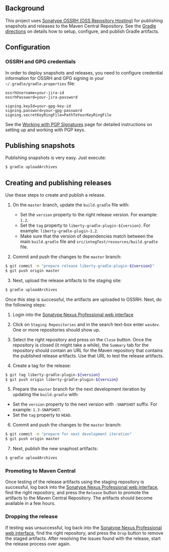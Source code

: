 
## Background

This project uses [Sonatype OSSRH (OSS Repository Hosting)][ossrh] for publishing snapshots and releases to the Maven Central Repository. See the [Gradle directions][ossrh-gradle] on details how to setup, configure, and publish Gradle artifacts.

## Configuration

### OSSRH and GPG credentials

In order to deploy snapshots and releases, you need to configure credential information for OSSRH and GPG signing in your `~/.gradle/gradle.properties` file:

```
ossrhUsername=your-jira-id
ossrhPassword=your-jira-password

signing.keyId=your-gpg-key-id
signing.password=your-gpg-password
signing.secretKeyRingFile=PathToYourKeyRingFile
```

See the [Working with PGP Signatures][pgp] page for detailed instructions on setting up and working with PGP keys. 

## Publishing snapshots

Publishing snapshots is very easy. Just execute:

```bash
$ gradle uploadArchives
```

## Creating and publishing releases

Use these steps to create and publish a release. 

1. On the `master` branch, update the `build.gradle` file with:
   * Set the `version` property to the right release version. For example: `1.2`. 
   * Set the `tag` property to `liberty-gradle-plugin-${version}`. For example: `liberty-gradle-plugin-1.2`.
   * Make sure that the version of dependencies match between the main `build.gradle` file and `src/integTest/resources/build.gradle` file.

2. Commit and push the changes to the `master` branch:
  ```bash
  $ git commit -m "prepare release liberty-gradle-plugin-${version}"
  $ git push origin master
  ```

3. Next, upload the release artifacts to the staging site:
  ```bash
  $ gradle uploadArchives
  ```

  Once this step is successful, the artifacts are uploaded to OSSRH. Next, do the following steps:
   1. Login into the [Sonatype Nexus Professional web interface][ossrh-web]
   2. Click on `Staging Repositories` and in the search text-box enter `wasdev`. One or more repositories should show up.
   3. Select the right repository and press on the `Close` button. Once the repository is closed (it might take a while), the `Summary` tab for the repository should contain an URL for the Maven repository that contains the published release artifacts. Use that URL to test the release artifacts.

4. Create a tag for the release:
  ```bash
  $ git tag liberty-gradle-plugin-${version}
  $ git push origin liberty-gradle-plugin-${version}
  ```

5. Prepare the `master` branch for the next development iteration by updating the `build.gradle` with:
 * Set the `version` property to the next version with `-SNAPSHOT` suffix. For example: `1.3-SNAPSHOT`. 
 * Set the `tag` property to `HEAD`.

6. Commit and push the changes to the `master` branch:
  ```bash
  $ git commit -m "prepare for next development iteration"
  $ git push origin master
  ```

7. Next, publish the new snaphost artifacts:
  ```bash
  $ gradle uploadArchives
  ```

### Promoting to Maven Central

Once testing of the release artifacts using the staging repository is successful, log back into the [Sonatype Nexus Professional web interface][ossrh-web], find the right repository, and press the `Release` button to promote the artifacts to the Maven Central Repository. The artifacts should become available in a few hours.

### Dropping the release

If testing was unsuccessful, log back into the [Sonatype Nexus Professional web interface][ossrh-web], find the right repository, and press the `Drop` button to remove the staged artifacts. After resolving the issues found with the release, start the release process over again.


[ossrh]: http://central.sonatype.org/pages/ossrh-guide.html
[ossrh-gradle]: http://central.sonatype.org/pages/gradle.html
[ossrh-web]: https://oss.sonatype.org/
[pgp]: http://central.sonatype.org/pages/working-with-pgp-signatures.html

